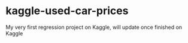 # kaggle-used-car-prices
My very first regression project on Kaggle, will update once finished on Kaggle
